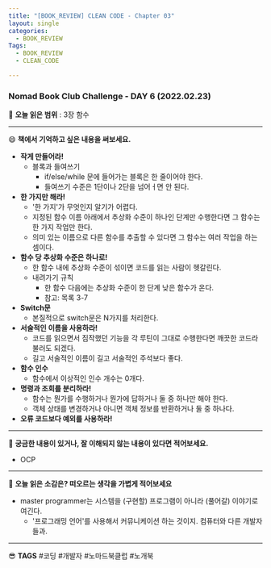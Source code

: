 ```yaml
---
title: "[BOOK_REVIEW] CLEAN CODE - Chapter 03"
layout: single
categories:
  - BOOK_REVIEW
Tags:
  - BOOK_REVIEW
  - CLEAN_CODE

---
```

### Nomad Book Club Challenge - DAY 6 (2022.02.23)


:book: **오늘 읽은 범위** : 3장 함수  

---

 :smile: **책에서 기억하고 싶은 내용을 써보세요.**
- **작게 만들어라!**
  - 블록과 들여쓰기
    - if/else/while 문에 들어가는 블록은 한 줄이어야 한다.
    - 들여쓰기 수준은 1단이나 2단을 넘어ㅓ면 안 된다.
- **한 가지만 해라!**
  - '한 가지'가 무엇인지 알기가 어렵다.
  - 지정된 함수 이름 아래에서 추상화 수준이 하나인 단계만 수행한다면 그 함수는 한 가지 작업만 한다.
  - 의미 있는 이름으로 다른 함수를 추출할 수 있다면 그 함수는 여러 작업을 하는 셈이다.
- **함수 당 추상화 수준은 하나로!**
  - 한 함수 내에 추상화 수준이 섞이면 코드를 읽는 사람이 헷갈린다.
  - 내려가기 규칙
    - 한 함수 다음에는 추상화 수준이 한 단계 낮은 함수가 온다.
    - 참고: 목록 3-7
- **Switch문**
  - 본질적으로 switch문은 N가지를 처리한다.
- **서술적인 이름을 사용하라!**
  - 코드를 읽으면서 짐작했던 기능을 각 루틴이 그대로 수행한다면 깨끗한 코드라 불러도 되겠다.
  - 길고 서술적인 이름이 길고 서술적인 주석보다 좋다.
- **함수 인수**
  - 함수에서 이상적인 인수 개수는 0개다.
- **명령과 조회를 분리하라!**
  - 함수는 뭔가를 수행하거나 뭔가에 답하거나 둘 중 하나만 해야 한다.
  - 객체 상태를 변경하거나 아니면 객체 정보를 반환하거나 둘 중 하나다.
- **오류 코드보다 예외를 사용하라!**
  
---

 :mag_right: **궁금한 내용이 있거나, 잘 이해되지 않는 내용이 있다면 적어보세요.**
- OCP 
---

 :thinking: **오늘 읽은 소감은? 떠오르는 생각을 가볍게 적어보세요**
- master programmer는 시스템을 (구현할) 프로그램이 아니라 (풀어갈) 이야기로 여긴다. 
  - '프로그래밍 언어'를 사용해서 커뮤니케이션 하는 것이지. 컴퓨터와 다른 개발자들과. 


---

 :sunglasses: **TAGS** #코딩 #개발자 #노마드북클럽 #노개북